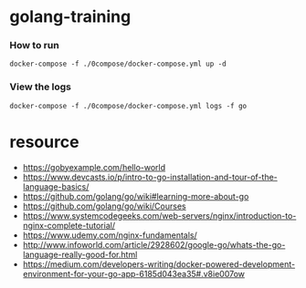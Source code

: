 # golang-training

### How to run

`docker-compose -f ./0compose/docker-compose.yml up -d`

### View the logs

`docker-compose -f ./0compose/docker-compose.yml logs -f go`

# resource

- https://gobyexample.com/hello-world
- https://www.devcasts.io/p/intro-to-go-installation-and-tour-of-the-language-basics/
- https://github.com/golang/go/wiki#learning-more-about-go
- https://github.com/golang/go/wiki/Courses
- https://www.systemcodegeeks.com/web-servers/nginx/introduction-to-nginx-complete-tutorial/
- https://www.udemy.com/nginx-fundamentals/
- http://www.infoworld.com/article/2928602/google-go/whats-the-go-language-really-good-for.html
- https://medium.com/developers-writing/docker-powered-development-environment-for-your-go-app-6185d043ea35#.v8ie007ow
